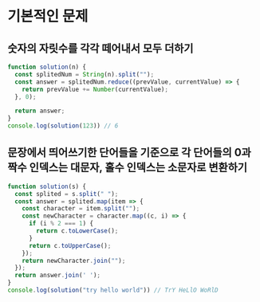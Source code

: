 # 기본적인 문제

## 숫자의 자릿수를 각각 떼어내서 모두 더하기

```js
function solution(n) {
  const splitedNum = String(n).split("");
  const answer = splitedNum.reduce((prevValue, currentValue) => {
    return prevValue += Number(currentValue);
  }, 0);

  return answer;
}
console.log(solution(123)) // 6
```

## 문장에서 띄어쓰기한 단어들을 기준으로 각 단어들의 0과 짝수 인덱스는 대문자, 홀수 인덱스는 소문자로 변환하기

```js
function solution(s) {
  const splited = s.split(" ");
  const answer = splited.map(item => {
    const character = item.split("");
    const newCharacter = character.map((c, i) => {
      if (i % 2 === 1) {
        return c.toLowerCase();
      }
      return c.toUpperCase();
    });
    return newCharacter.join("");
  });
  return answer.join(' ');
}
console.log(solution("try hello world")) // TrY HeLlO WoRlD
```